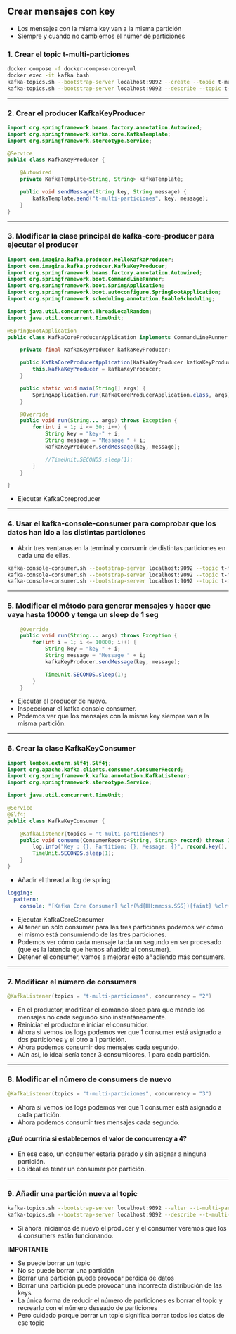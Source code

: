 ## Crear mensajes con key
- Los mensajes con la misma key van a la misma partición
- Siempre y cuando no cambiemos el númer de particiones

### 1. Crear el topic t-multi-particiones

```bash
docker compose -f docker-compose-core-yml
docker exec -it kafka bash
kafka-topics.sh --bootstrap-server localhost:9092 --create --topic t-multi-particiones --partitions 3
kafka-topics.sh --bootstrap-server localhost:9092 --describe --topic t-multi-particiones
```
---

### 2. Crear el producer KafkaKeyProducer

```java
import org.springframework.beans.factory.annotation.Autowired;
import org.springframework.kafka.core.KafkaTemplate;
import org.springframework.stereotype.Service;

@Service
public class KafkaKeyProducer {

    @Autowired
    private KafkaTemplate<String, String> kafkaTemplate;

    public void sendMessage(String key, String message) {
        kafkaTemplate.send("t-multi-particiones", key, message);
    }
}
```
---

### 3. Modificar la clase principal de kafka-core-producer para ejecutar el producer

```java
import com.imagina.kafka.producer.HelloKafkaProducer;
import com.imagina.kafka.producer.KafkaKeyProducer;
import org.springframework.beans.factory.annotation.Autowired;
import org.springframework.boot.CommandLineRunner;
import org.springframework.boot.SpringApplication;
import org.springframework.boot.autoconfigure.SpringBootApplication;
import org.springframework.scheduling.annotation.EnableScheduling;

import java.util.concurrent.ThreadLocalRandom;
import java.util.concurrent.TimeUnit;

@SpringBootApplication
public class KafkaCoreProducerApplication implements CommandLineRunner {

    private final KafkaKeyProducer kafkaKeyProducer;

    public KafkaCoreProducerApplication(KafkaKeyProducer kafkaKeyProducer) {
        this.kafkaKeyProducer = kafkaKeyProducer;
    }

    public static void main(String[] args) {
        SpringApplication.run(KafkaCoreProducerApplication.class, args);
    }

    @Override
    public void run(String... args) throws Exception {
        for(int i = 1; i <= 30; i++) {
            String key = "key-" + i;
            String message = "Message " + i;
            kafkaKeyProducer.sendMessage(key, message);

            //TimeUnit.SECONDS.sleep(1);
        }
    }

}

```

- Ejecutar KafkaCoreproducer

---

### 4. Usar el kafka-console-consumer para comprobar que los datos han ido a las distintas particiones

- Abrir tres ventanas en la terminal y consumir de distintas particiones en cada una de ellas.

```bash
kafka-console-consumer.sh --bootstrap-server localhost:9092 --topic t-multi-particiones --offset earliest --partition 0
kafka-console-consumer.sh --bootstrap-server localhost:9092 --topic t-multi-particiones --offset earliest --partition 1
kafka-console-consumer.sh --bootstrap-server localhost:9092 --topic t-multi-particiones --offset earliest --partition 2
```
---

### 5. Modificar el método para generar mensajes y hacer que vaya hasta 10000 y tenga un sleep de 1 seg

```java
    @Override
    public void run(String... args) throws Exception {
        for(int i = 1; i <= 10000; i++) {
            String key = "key-" + i;
            String message = "Message " + i;
            kafkaKeyProducer.sendMessage(key, message);

            TimeUnit.SECONDS.sleep(1);
        }
    }
```

- Ejecutar el producer de nuevo.
- Inspeccionar el kafka console consumer.
- Podemos ver que los mensajes con la misma key siempre van a la misma partición.

---

### 6. Crear la clase KafkaKeyConsumer

```java
import lombok.extern.slf4j.Slf4j;
import org.apache.kafka.clients.consumer.ConsumerRecord;
import org.springframework.kafka.annotation.KafkaListener;
import org.springframework.stereotype.Service;

import java.util.concurrent.TimeUnit;

@Service
@Slf4j
public class KafkaKeyConsumer {

    @KafkaListener(topics = "t-multi-particiones")
    public void consume(ConsumerRecord<String, String> record) throws InterruptedException {
        log.info("Key : {}, Partition: {}, Message: {}", record.key(), record.partition(), record.value());
        TimeUnit.SECONDS.sleep(1);
    }
}
```

- Añadir el thread al log de spring

```yaml
logging:
  pattern:
    console: "[Kafka Core Consumer] %clr(%d{HH:mm:ss.SSS}){faint} %clr(${LOG_LEVEL_PATTERN:%5p}) %clr(---){faint} %clr(%-40.40logger{39}){cyan} %clr(:){faint} [%t] %m%n${LOG_EXCEPTION_CONVERSION_WORD:%wEx}"

```

- Ejecutar KafkaCoreConsumer
- Al tener un sólo consumer para las tres particiones podemos ver cómo el mismo está consumiendo de las tres particiones.
- Podemos ver cómo cada mensaje tarda un segundo en ser procesado (que es la latencia que hemos añadido al consumer).
- Detener el consumer, vamos a mejorar esto añadiendo más consumers.

---

### 7. Modificar el número de consumers

```java
@KafkaListener(topics = "t-multi-particiones", concurrency = "2")
```

- En el productor, modificar el comando sleep para que mande los mensajes no cada segundo sino instantáneamente.
- Reiniciar el productor e iniciar el consumidor.
- Ahora si vemos los logs podemos ver que 1 consumer está asignado a dos particiones y el otro a 1 partición.
- Ahora podemos consumir dos mensajes cada segundo.
- Aún así, lo ideal sería tener 3 consumidores, 1 para cada partición.

---

### 8. Modificar el número de consumers de nuevo

```java
@KafkaListener(topics = "t-multi-particiones", concurrency = "3")
```

- Ahora si vemos los logs podemos ver que 1 consumer está asignado a cada partición.
- Ahora podemos consumir tres mensajes cada segundo.

#### ¿Qué ocurriría si establecemos el valor de concurrency a 4?
- En ese caso, un consumer estaria parado y sin asignar a ninguna partición.
- Lo ideal es tener un consumer por partición.

---

### 9. Añadir una partición nueva al topic

```bash
kafka-topics.sh --bootstrap-server localhost:9092 --alter --t-multi-particiones --partitions 4
kafka-topics.sh --bootstrap-server localhost:9092 --describe --t-multi-particiones
```
- Si ahora iniciamos de nuevo el producer y el consumer veremos que los 4 consumers están funcionando.

<b>IMPORTANTE</b>
- Se puede borrar un topic
- No se puede borrar una partición
- Borrar una partición puede provocar perdida de datos
- Borrar una partición puede provocar una incorrecta distribución de las keys
- La única forma de reducir el número de particiones es borrar el topic y recrearlo con el número deseado de particiones
- Pero cuidado porque borrar un topic significa borrar todos los datos de ese topic
